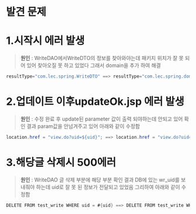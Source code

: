 # 발견 문제

# 1.시작시 에러 발생

> **원인** :
WriteDAO에서WriteDTO의 정보를 찾아와야는데 패키지 위치가 잘 못 되어 있어 찾아오질 못 하고 있었다 그래서 domain을 추가 하여 해결

```java
resultType="com.lec.spring.WriteDTO" ==> resultType="com.lec.spring.domain.WriteDTO"
```


# 2.업데이트 이후updateOk.jsp 에러 발생

> **원인** :
수정 완료 후 update된 parameter 값이 출력 되야하는데 안되고 있어 확인 결과 param값을 안넘겨주고 있어 아래와 같이 수정함 

```java
location.href = "view.do?uid=${uid}"; ==> location.href = "view.do?uid=${param.uid}";
```


# 3.해당글 삭제시 500에러

> **원인** :
WriteDAO 글 삭제 부분에 해당 부분 확인 결과 DB에 있는 wr_uid를 보내줘야 하는데 uid로 잘 못 된 정보가 전달되고 있었음 그리하여 아래와 같이 수정함


```java
DELETE FROM test_write WHERE uid = #{uid} ==> DELETE FROM test_write WHERE wr_uid = #{uid}
```